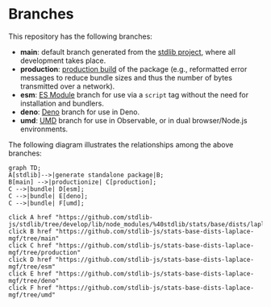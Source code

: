 <!--

@license Apache-2.0

Copyright (c) 2022 The Stdlib Authors.

Licensed under the Apache License, Version 2.0 (the "License");
you may not use this file except in compliance with the License.
You may obtain a copy of the License at

    http://www.apache.org/licenses/LICENSE-2.0

Unless required by applicable law or agreed to in writing, software
distributed under the License is distributed on an "AS IS" BASIS,
WITHOUT WARRANTIES OR CONDITIONS OF ANY KIND, either express or implied.
See the License for the specific language governing permissions and
limitations under the License.

-->

# Branches

This repository has the following branches:

-   **main**: default branch generated from the [stdlib project][stdlib-url], where all development takes place.
-   **production**: [production build][production-url] of the package (e.g., reformatted error messages to reduce bundle sizes and thus the number of bytes transmitted over a network).
-   **esm**: [ES Module][esm-url] branch for use via a `script` tag without the need for installation and bundlers.
-   **deno**: [Deno][deno-url] branch for use in Deno.
-   **umd**: [UMD][umd-url] branch for use in Observable, or in dual browser/Node.js environments.

The following diagram illustrates the relationships among the above branches:

```mermaid
graph TD;
A[stdlib]-->|generate standalone package|B;
B[main] -->|productionize| C[production];
C -->|bundle| D[esm];
C -->|bundle| E[deno];
C -->|bundle| F[umd];

click A href "https://github.com/stdlib-js/stdlib/tree/develop/lib/node_modules/%40stdlib/stats/base/dists/laplace/mgf"
click B href "https://github.com/stdlib-js/stats-base-dists-laplace-mgf/tree/main"
click C href "https://github.com/stdlib-js/stats-base-dists-laplace-mgf/tree/production"
click D href "https://github.com/stdlib-js/stats-base-dists-laplace-mgf/tree/esm"
click E href "https://github.com/stdlib-js/stats-base-dists-laplace-mgf/tree/deno"
click F href "https://github.com/stdlib-js/stats-base-dists-laplace-mgf/tree/umd"
```

[stdlib-url]: https://github.com/stdlib-js/stdlib/tree/develop/lib/node_modules/%40stdlib/stats/base/dists/laplace/mgf
[production-url]: https://github.com/stdlib-js/stats-base-dists-laplace-mgf/tree/production
[deno-url]: https://github.com/stdlib-js/stats-base-dists-laplace-mgf/tree/deno
[umd-url]: https://github.com/stdlib-js/stats-base-dists-laplace-mgf/tree/umd
[esm-url]: https://github.com/stdlib-js/stats-base-dists-laplace-mgf/tree/esm